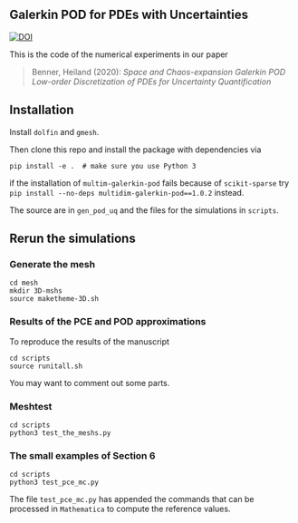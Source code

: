 Galerkin POD for PDEs with Uncertainties
---

[![DOI](https://zenodo.org/badge/291024430.svg)](https://zenodo.org/badge/latestdoi/291024430)

This is the code of the numerical experiments in our paper

> Benner, Heiland (2020): *Space and Chaos-expansion Galerkin POD Low-order
> Discretization of PDEs for Uncertainty Quantification*

## Installation

Install `dolfin` and `gmesh`.

Then clone this repo and install the package with dependencies via

```
pip install -e .  # make sure you use Python 3
```

if the installation of `multim-galerkin-pod` fails because of `scikit-sparse`
try `pip install --no-deps multidim-galerkin-pod==1.0.2` instead. 

The source are in `gen_pod_uq` and the files for the simulations in `scripts`.

## Rerun the simulations

### Generate the mesh
```
cd mesh
mkdir 3D-mshs
source maketheme-3D.sh
```

### Results of the PCE and POD approximations

To reproduce the results of the manuscript
```
cd scripts
source runitall.sh
```
You may want to comment out some parts.

### Meshtest

```
cd scripts
python3 test_the_meshs.py
```

### The small examples of Section 6

```
cd scripts
python3 test_pce_mc.py
```

The file `test_pce_mc.py` has appended the commands that can be processed in
`Mathematica` to compute the reference values.
